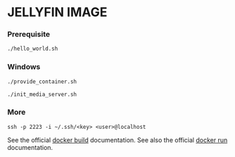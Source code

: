 # JELLYFIN IMAGE

### Prerequisite


```bash
./hello_world.sh
```

### Windows

```bash
./provide_container.sh
```

```bash
./init_media_server.sh
```

### More

```
ssh -p 2223 -i ~/.ssh/<key> <user>@localhost
```

See the official
[docker build](https://docs.docker.com/engine/reference/commandline/build/)
documentation.
See also the official
[docker run](https://docs.docker.com/engine/reference/commandline/run/)
documentation.
